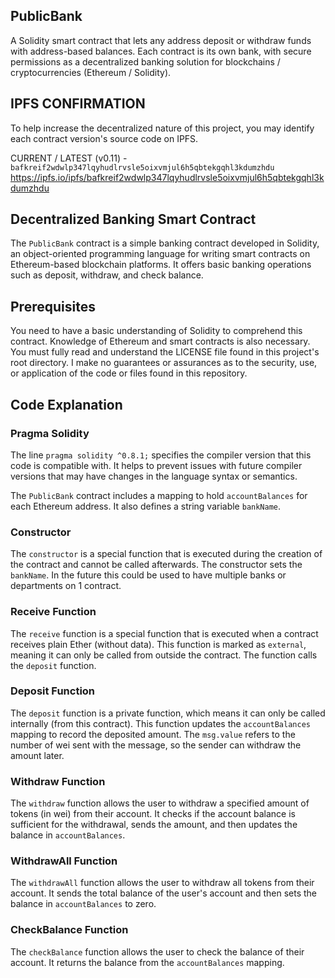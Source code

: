 ## PublicBank
A Solidity smart contract that lets any address deposit or withdraw funds with address-based balances. Each contract is its own bank, with secure permissions as a decentralized banking solution for blockchains / cryptocurrencies (Ethereum / Solidity).

## IPFS CONFIRMATION
To help increase the decentralized nature of this project, you may identify each contract version's source code on IPFS.

CURRENT / LATEST (v0.11) - `bafkreif2wdwlp347lqyhudlrvsle5oixvmjul6h5qbtekgqhl3kdumzhdu`
https://ipfs.io/ipfs/bafkreif2wdwlp347lqyhudlrvsle5oixvmjul6h5qbtekgqhl3kdumzhdu

## Decentralized Banking Smart Contract
The `PublicBank` contract is a simple banking contract developed in Solidity, an object-oriented programming language for writing smart contracts on Ethereum-based blockchain platforms. It offers basic banking operations such as deposit, withdraw, and check balance.

## Prerequisites
You need to have a basic understanding of Solidity to comprehend this contract. Knowledge of Ethereum and smart contracts is also necessary. You must fully read and understand the LICENSE file found in this project's root directory. I make no guarantees or assurances as to the security, use, or application of the code or files found in this repository.

## Code Explanation

### Pragma Solidity
The line `pragma solidity ^0.8.1;` specifies the compiler version that this code is compatible with. It helps to prevent issues with future compiler versions that may have changes in the language syntax or semantics.

The `PublicBank` contract includes a mapping to hold `accountBalances` for each Ethereum address. It also defines a string variable `bankName`.

### Constructor

The `constructor` is a special function that is executed during the creation of the contract and cannot be called afterwards. The constructor sets the `bankName`. In the future this could be used to have multiple banks or departments on 1 contract.

### Receive Function

The `receive` function is a special function that is executed when a contract receives plain Ether (without data). This function is marked as `external`, meaning it can only be called from outside the contract. The function calls the `deposit` function.

### Deposit Function

The `deposit` function is a private function, which means it can only be called internally (from this contract). This function updates the `accountBalances` mapping to record the deposited amount. The `msg.value` refers to the number of wei sent with the message, so the sender can withdraw the amount later.

### Withdraw Function

The `withdraw` function allows the user to withdraw a specified amount of tokens (in wei) from their account. It checks if the account balance is sufficient for the withdrawal, sends the amount, and then updates the balance in `accountBalances`.

### WithdrawAll Function

The `withdrawAll` function allows the user to withdraw all tokens from their account. It sends the total balance of the user's account and then sets the balance in `accountBalances` to zero.

### CheckBalance Function

The `checkBalance` function allows the user to check the balance of their account. It returns the balance from the `accountBalances` mapping.
